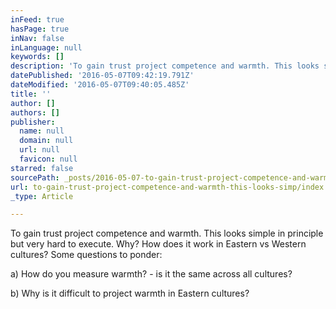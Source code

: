 ```yaml
---
inFeed: true
hasPage: true
inNav: false
inLanguage: null
keywords: []
description: 'To gain trust project competence and warmth. This looks simple in principle but very hard to execute. Why? How does it work in Eastern vs Western cultures? Some questions to ponder:'
datePublished: '2016-05-07T09:42:19.791Z'
dateModified: '2016-05-07T09:40:05.485Z'
title: ''
author: []
authors: []
publisher:
  name: null
  domain: null
  url: null
  favicon: null
starred: false
sourcePath: _posts/2016-05-07-to-gain-trust-project-competence-and-warmth-this-looks-simp.md
url: to-gain-trust-project-competence-and-warmth-this-looks-simp/index.html
_type: Article

---
```

To gain trust project competence and warmth. This looks simple in principle but very hard to execute. Why? How does it work in Eastern vs Western cultures? Some questions to ponder:

a) How do you measure warmth? - is it the same across all cultures?

b) Why is it difficult to project warmth in Eastern cultures?